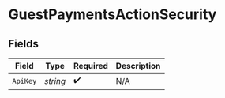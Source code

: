 # GuestPaymentsActionSecurity


## Fields

| Field              | Type               | Required           | Description        |
| ------------------ | ------------------ | ------------------ | ------------------ |
| `ApiKey`           | *string*           | :heavy_check_mark: | N/A                |